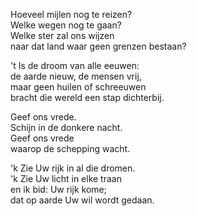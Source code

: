 Hoeveel mijlen nog te reizen?  
Welke wegen nog te gaan?  
Welke ster zal ons wijzen  
naar dat land waar geen grenzen bestaan?  

't Is de droom van alle eeuwen:  
de aarde nieuw, de mensen vrij,  
maar geen huilen of schreeuwen  
bracht die wereld een stap dichterbij.  

Geef ons vrede.  
Schijn in de donkere nacht.  
Geef ons vrede  
waarop de schepping wacht.  

'k Zie Uw rijk in al die dromen.  
'k Zie Uw licht in elke traan  
en ik bid: Uw rijk kome;  
dat op aarde Uw wil wordt gedaan.  

